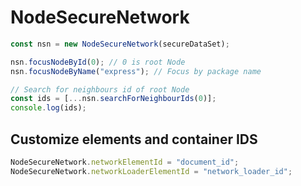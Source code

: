 # NodeSecureNetwork

```js
const nsn = new NodeSecureNetwork(secureDataSet);

nsn.focusNodeById(0); // 0 is root Node
nsn.focusNodeByName("express"); // Focus by package name

// Search for neighbours id of root Node
const ids = [...nsn.searchForNeighbourIds(0)];
console.log(ids);
```

## Customize elements and container IDS

```js
NodeSecureNetwork.networkElementId = "document_id";
NodeSecureNetwork.networkLoaderElementId = "network_loader_id";
```
